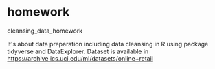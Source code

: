 # homework
 cleansing_data_homework

It's about data preparation including data cleansing in R
using package tidyverse and DataExplorer.
Dataset is available in https://archive.ics.uci.edu/ml/datasets/online+retail
